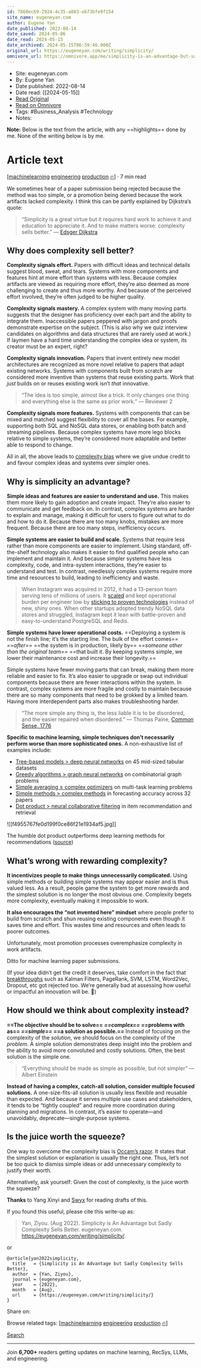 ```yaml
---
id: 7860ec69-2924-4c35-a883-eb73bfe9f154
site_name: eugeneyan.com
author: Eugene Yan
date_published: 2022-08-14
date_saved: 2024-05-06
date_read: 2024-05-15
date_archived: 2024-05-15T06:59:46.000Z
original_url: https://eugeneyan.com/writing/simplicity/
omnivore_url: https://omnivore.app/me/simplicity-is-an-advantage-but-sadly-complexity-sells-better-18f4cfac43f
---
```


 - Site: eugeneyan.com
 - By: Eugene Yan
 - Date published: 2022-08-14
 - Date read: [[2024-05-15]]
 - [Read Original](https://eugeneyan.com/writing/simplicity/)
 - [Read on Omnivore](https://omnivore.app/me/simplicity-is-an-advantage-but-sadly-complexity-sells-better-18f4cfac43f)
 - Tags:  #Business_Analysis  #Technology 
 - Notes: 

**Note:** Below is the text from the article, with any ==highlights== done by me. None of the writing below is by me.

# Article text
\[[machinelearning](https://eugeneyan.com/tag/machinelearning/) [engineering](https://eugeneyan.com/tag/engineering/) [production](https://eugeneyan.com/tag/production/) [🔥](https://eugeneyan.com/tag/%F0%9F%94%A5/)\] · 7 min read 

We sometimes hear of a paper submission being rejected because the method was too simple, or a promotion being denied because the work artifacts lacked complexity. I think this can be partly explained by Dijkstra’s quote:

> “Simplicity is a great virtue but it requires hard work to achieve it and education to appreciate it. And to make matters worse: complexity sells better.” — [Edsger Dijkstra](https://en.wikipedia.org/wiki/Edsger%5FW.%5FDijkstra)

## Why does complexity sell better?[](#why-does-complexity-sell-better)

**Complexity signals effort.** Papers with difficult ideas and technical details suggest blood, sweat, and tears. Systems with more components and features hint at more effort than systems with less. Because complex artifacts are viewed as requiring more effort, they’re also deemed as more challenging to create and thus more worthy. And because of the perceived effort involved, they’re often judged to be higher quality.

**Complexity signals mastery.** A complex system with many moving parts suggests that the designer has proficiency over each part and the ability to integrate them. Inaccessible papers peppered with jargon and proofs demonstrate expertise on the subject. (This is also why we quiz interview candidates on algorithms and data structures that are rarely used at work.) If laymen have a hard time understanding the complex idea or system, its creator must be an expert, right?

**Complexity signals innovation.** Papers that invent entirely new model architectures are recognized as more novel relative to papers that adapt existing networks. Systems with components built from scratch are considered more inventive than systems that reuse existing parts. Work that _just_ builds on or reuses existing work isn’t _that_ innovative.

> “The idea is too simple, almost like a trick. It only changes one thing and everything else is the same as prior work.” — Reviewer 2

**Complexity signals more features.** Systems with components that can be mixed and matched suggest flexibility to cover all the bases. For example, supporting both SQL and NoSQL data stores, or enabling both batch and streaming pipelines. Because complex systems have more lego blocks relative to simple systems, they’re considered more adaptable and better able to respond to change.

All in all, the above leads to [complexity bias](https://fs.blog/complexity-bias/) where we give undue credit to and favour complex ideas and systems over simpler ones.

## Why is simplicity an advantage?[](#why-is-simplicity-an-advantage)

**Simple ideas and features are easier to understand and use.** This makes them more likely to gain adoption and create impact. They’re also easier to communicate and get feedback on. In contrast, complex systems are harder to explain and manage, making it difficult for users to figure out what to do and how to do it. Because there are too many knobs, mistakes are more frequent. Because there are too many steps, inefficiency occurs.

**Simple systems are easier to build and scale.** Systems that require less rather than more components are easier to implement. Using standard, off-the-shelf technology also makes it easier to find qualified people who can implement and maintain it. And because simpler systems have less complexity, code, and intra-system interactions, they’re easier to understand and test. In contrast, needlessly complex systems require more time and resources to build, leading to inefficiency and waste.

> When Instagram was acquired in 2012, it had a 13-person team serving tens of millions of users. It [scaled](https://www.scribd.com/document/89025069/Mike-Krieger-Instagram-at-the-Airbnb-tech-talk-on-Scaling-Instagram) and kept operational burden per engineer low by [sticking to proven technologies](https://instagram-engineering.com/what-powers-instagram-hundreds-of-instances-dozens-of-technologies-adf2e22da2ad) instead of new, shiny ones. When other startups adopted trendy NoSQL data stores and struggled, Instagram kept it lean with battle-proven and easy-to-understand PostgreSQL and Redis.

**Simple systems have lower operational costs.** ==Deploying a system is not the finish line; it’s the starting line. The bulk of the effort comes== _==after==_ ==the system is in production, likely by== _==someone other than the original team==_ ==that built it. By keeping systems simple, we lower their maintenance cost and increase their longevity.==

Simple systems have fewer moving parts that can break, making them more reliable and easier to fix. It’s also easier to upgrade or swap out individual components because there are fewer interactions within the system. In contrast, complex systems are more fragile and costly to maintain because there are so many components that need to be grokked by a limited team. Having more interdependent parts also makes troubleshooting harder.

> “The more simple any thing is, the less liable it is to be disordered, and the easier repaired when disordered.” — Thomas Paine, [Common Sense, 1776](https://en.wikipedia.org/wiki/Common%5FSense)

**Specific to machine learning, simple techniques don’t necessarily perform worse than more sophisticated ones.** A non-exhaustive list of examples include:

* [Tree-based models > deep neural networks](https://arxiv.org/abs/2207.08815) on 45 mid-sized tabular datasets
* [Greedy algorithms > graph neural networks](https://arxiv.org/abs/2206.13211) on combinatorial graph problems
* [Simple averaging ≥ complex optimizers](https://arxiv.org/abs/2201.04122) on multi-task learning problems
* [Simple methods > complex methods](https://www.sciencedirect.com/science/article/abs/pii/S014829631500140X) in forecasting accuracy across 32 papers
* [Dot product > neural collaborative filtering](https://dl.acm.org/doi/10.1145/3383313.3412488) in item recommendation and retrieval

![[f4955767fe0d199f0ce86f21e1934af5.jpg]]

The humble dot product outperforms deep learning methods for recommendations ([source](https://dl.acm.org/doi/10.1145/3383313.3412488))

## What’s wrong with rewarding complexity?[](#whats-wrong-with-rewarding-complexity)

**It incentivizes people to make things unnecessarily complicated.** Using simple methods or building simple systems may appear easier and is thus valued less. As a result, people game the system to get more rewards and the simplest solution is no longer the most obvious one. Complexity begets more complexity, eventually making it impossible to work.

**It also encourages the “not invented here” mindset** where people prefer to build from scratch and shun reusing existing components even though it saves time and effort. This wastes time and resources and often leads to poorer outcomes.

Unfortunately, most promotion processes overemphasize complexity in work artifacts.

Ditto for machine learning paper submissions.

(If your idea didn’t get the credit it deserves, take comfort in the fact that [breakthroughs](https://twitter.com/rasbt/status/1548321060201803776) such as Kalman Filters, PageRank, SVM, LSTM, Word2Vec, Dropout, etc got rejected too. We’re generally bad at assessing how useful or impactful an innovation will be. 🤷)

## How should we think about complexity instead?[](#how-should-we-think-about-complexity-instead)

**==The objective should be to solve== _==complex==_ ==problems with as== _==simple==_ ==a solution as possible.==** Instead of focusing on the complexity of the _solution_, we should focus on the complexity of the _problem_. A simple solution demonstrates deep insight into the problem and the ability to avoid more convoluted and costly solutions. Often, the best solution is the simple one.

> “Everything should be made as simple as possible, but not simpler” — Albert Einstein

**Instead of having a complex, catch-all solution, consider multiple focused solutions.** A one-size-fits-all solution is usually less flexible and reusable than expected. And because it serves multiple use cases and stakeholders, it tends to be “tightly coupled” and require more coordination during planning and migrations. In contrast, it’s easier to operate—and unavoidably, deprecate—single-purpose systems.

## Is the juice worth the squeeze?[](#is-the-juice-worth-the-squeeze)

One way to overcome the complexity bias is [Occam’s razor](https://en.wikipedia.org/wiki/Occam's%5Frazor). It states that the simplest solution or explanation is usually the right one. Thus, let’s not be too quick to dismiss simple ideas or add unnecessary complexity to justify their worth.

Alternatively, ask yourself: Given the cost of complexity, is the juice worth the squeeze?

**Thanks** to Yang Xinyi and [Swyx](https://twitter.com/swyx) for reading drafts of this.

If you found this useful, please cite this write-up as:

> Yan, Ziyou. (Aug 2022). Simplicity is An Advantage but Sadly Complexity Sells Better. eugeneyan.com. https://eugeneyan.com/writing/simplicity/.

or

```dust
@article{yan2022simplicity,
  title   = {Simplicity is An Advantage but Sadly Complexity Sells Better},
  author  = {Yan, Ziyou},
  journal = {eugeneyan.com},
  year    = {2022},
  month   = {Aug},
  url     = {https://eugeneyan.com/writing/simplicity/}
}
```

Share on: 

Browse related tags: \[[machinelearning](https://eugeneyan.com/tag/machinelearning/) [engineering](https://eugeneyan.com/tag/engineering/) [production](https://eugeneyan.com/tag/production/) [🔥](https://eugeneyan.com/tag/%F0%9F%94%A5/)\] 

[Search](https://eugeneyan.com/search/ "Search") 

---

Join **6,700+** readers getting updates on machine learning, RecSys, LLMs, and engineering.


